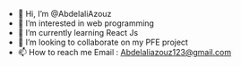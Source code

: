 - 👋 Hi, I’m @AbdelaliAzouz
- 👀 I’m interested in web programming
- 🌱 I’m currently learning React Js
- 💞️ I’m looking to collaborate on my PFE project
- 📫 How to reach me Email : Abdelaliazouz123@gmail.com

<!---
AbdelaliAzouz/AbdelaliAzouz is a ✨ special ✨ repository because its `README.md` (this file) appears on your GitHub profile.
You can click the Preview link to take a look at your changes.
--->
